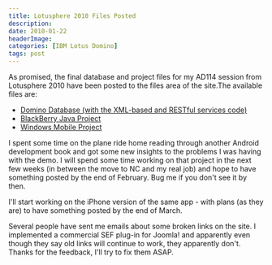 ```yaml
---
title: Lotusphere 2010 Files Posted
description: 
date: 2010-01-22
headerImage: 
categories: [IBM Lotus Domino]
tags: post
---
```


As promised, the final database and project files for my AD114 session from Lotusphere 2010 have been posted to the files area of the site.The available files are:

* [Domino Database (with the XML-based and RESTful services code)](/files/ls2010-ad114.zip)
* [BlackBerry Java Project](/files/ls2010-ad114-bb.zip)
* [Windows Mobile Project](/files/ls2010-ad114-winmo.zip)

I spent some time on the plane ride home reading through another Android development book and got some new insights to the problems I was having with the demo. I will spend some time working on that project in the next few weeks (in between the move to NC and my real job) and hope to have something posted by the end of February. Bug me if you don't see it by then.

I'll start working on the iPhone version of the same app - with plans (as they are) to have something posted by the end of March.

Several people have sent me emails about some broken links on the site. I implemented a commercial SEF plug-in for Joomla! and apparently even though they say old links will continue to work, they apparently don't. Thanks for the feedback, I'll try to fix them ASAP.